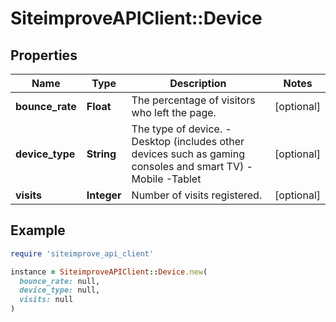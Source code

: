# SiteimproveAPIClient::Device

## Properties

| Name | Type | Description | Notes |
| ---- | ---- | ----------- | ----- |
| **bounce_rate** | **Float** | The percentage of visitors who left the page. | [optional] |
| **device_type** | **String** | The type of device.    -Desktop (includes other devices such as gaming consoles and smart TV)    -Mobile    -Tablet | [optional] |
| **visits** | **Integer** | Number of visits registered. | [optional] |

## Example

```ruby
require 'siteimprove_api_client'

instance = SiteimproveAPIClient::Device.new(
  bounce_rate: null,
  device_type: null,
  visits: null
)
```

